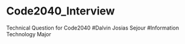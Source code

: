 # Code2040_Interview
Technical Question for Code2040
#Dalvin Josias Sejour
#Information Technology Major

